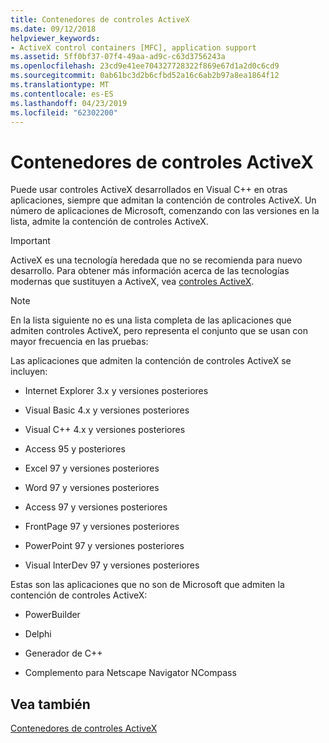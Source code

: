 ```yaml
---
title: Contenedores de controles ActiveX
ms.date: 09/12/2018
helpviewer_keywords:
- ActiveX control containers [MFC], application support
ms.assetid: 5ff0bf37-07f4-49aa-ad9c-c63d3756243a
ms.openlocfilehash: 23cd9e41ee704327728322f869e67d1a2d0c6cd9
ms.sourcegitcommit: 0ab61bc3d2b6cfbd52a16c6ab2b97a8ea1864f12
ms.translationtype: MT
ms.contentlocale: es-ES
ms.lasthandoff: 04/23/2019
ms.locfileid: "62302200"
---
```

# <a name="containers-for-activex-controls"></a>Contenedores de controles ActiveX

Puede usar controles ActiveX desarrollados en Visual C++ en otras aplicaciones, siempre que admitan la contención de controles ActiveX. Un número de aplicaciones de Microsoft, comenzando con las versiones en la lista, admite la contención de controles ActiveX.

>[!IMPORTANT]
> ActiveX es una tecnología heredada que no se recomienda para nuevo desarrollo. Para obtener más información acerca de las tecnologías modernas que sustituyen a ActiveX, vea [controles ActiveX](activex-controls.md).

> [!NOTE]
>  En la lista siguiente no es una lista completa de las aplicaciones que admiten controles ActiveX, pero representa el conjunto que se usan con mayor frecuencia en las pruebas:

Las aplicaciones que admiten la contención de controles ActiveX se incluyen:

- Internet Explorer 3.x y versiones posteriores

- Visual Basic 4.x y versiones posteriores

- Visual C++ 4.x y versiones posteriores

- Access 95 y posteriores

- Excel 97 y versiones posteriores

- Word 97 y versiones posteriores

- Access 97 y versiones posteriores

- FrontPage 97 y versiones posteriores

- PowerPoint 97 y versiones posteriores

- Visual InterDev 97 y versiones posteriores

Estas son las aplicaciones que no son de Microsoft que admiten la contención de controles ActiveX:

- PowerBuilder

- Delphi

- Generador de C++

- Complemento para Netscape Navigator NCompass

## <a name="see-also"></a>Vea también

[Contenedores de controles ActiveX](../mfc/activex-control-containers.md)
